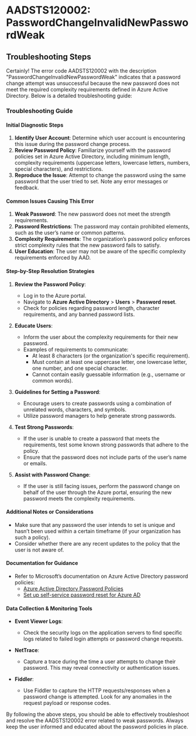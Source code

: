 # AADSTS120002: PasswordChangeInvalidNewPasswordWeak


## Troubleshooting Steps
Certainly! The error code AADSTS120002 with the description "PasswordChangeInvalidNewPasswordWeak" indicates that a password change attempt was unsuccessful because the new password does not meet the required complexity requirements defined in Azure Active Directory. Below is a detailed troubleshooting guide:

### Troubleshooting Guide

#### Initial Diagnostic Steps
1. **Identify User Account**: Determine which user account is encountering this issue during the password change process.
2. **Review Password Policy**: Familiarize yourself with the password policies set in Azure Active Directory, including minimum length, complexity requirements (uppercase letters, lowercase letters, numbers, special characters), and restrictions.
3. **Reproduce the Issue**: Attempt to change the password using the same password that the user tried to set. Note any error messages or feedback.

#### Common Issues Causing This Error
1. **Weak Password**: The new password does not meet the strength requirements.
2. **Password Restrictions**: The password may contain prohibited elements, such as the user’s name or common patterns.
3. **Complexity Requirements**: The organization’s password policy enforces strict complexity rules that the new password fails to satisfy.
4. **User Education**: The user may not be aware of the specific complexity requirements enforced by AAD.

#### Step-by-Step Resolution Strategies
1. **Review the Password Policy**:
   - Log in to the Azure portal.
   - Navigate to **Azure Active Directory** > **Users** > **Password reset**.
   - Check for policies regarding password length, character requirements, and any banned password lists.

2. **Educate Users**:
   - Inform the user about the complexity requirements for their new password.
   - Examples of requirements to communicate:
     - At least 8 characters (or the organization's specific requirement).
     - Must contain at least one uppercase letter, one lowercase letter, one number, and one special character.
     - Cannot contain easily guessable information (e.g., username or common words).

3. **Guidelines for Setting a Password**:
   - Encourage users to create passwords using a combination of unrelated words, characters, and symbols.
   - Utilize password managers to help generate strong passwords.

4. **Test Strong Passwords**:
   - If the user is unable to create a password that meets the requirements, test some known strong passwords that adhere to the policy.
   - Ensure that the password does not include parts of the user’s name or emails.

5. **Assist with Password Change**:
   - If the user is still facing issues, perform the password change on behalf of the user through the Azure portal, ensuring the new password meets the complexity requirements.

#### Additional Notes or Considerations
- Make sure that any password the user intends to set is unique and hasn’t been used within a certain timeframe (if your organization has such a policy).
- Consider whether there are any recent updates to the policy that the user is not aware of.

#### Documentation for Guidance
- Refer to Microsoft’s documentation on Azure Active Directory password policies:
  - [Azure Active Directory Password Policies](https://docs.microsoft.com/en-us/azure/active-directory/authentication/concept-password-policy)
  - [Set up self-service password reset for Azure AD](https://docs.microsoft.com/en-us/azure/active-directory/authentication/howto-authentication-spr)

#### Data Collection & Monitoring Tools
- **Event Viewer Logs**: 
  - Check the security logs on the application servers to find specific logs related to failed login attempts or password change requests.
  
- **NetTrace**:
  - Capture a trace during the time a user attempts to change their password. This may reveal connectivity or authentication issues.

- **Fiddler**:
  - Use Fiddler to capture the HTTP requests/responses when a password change is attempted. Look for any anomalies in the request payload or response codes.

By following the above steps, you should be able to effectively troubleshoot and resolve the AADSTS120002 error related to weak passwords. Always keep the user informed and educated about the password policies in place.